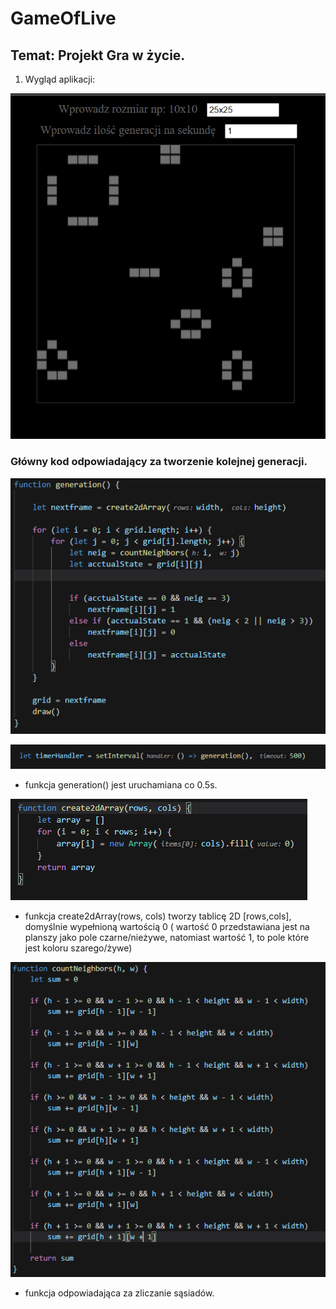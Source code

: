 # GameOfLive

## Temat: Projekt Gra w życie.

1. Wygląd aplikacji: 

![alt text](./img/main.png)

### Główny kod odpowiadający za tworzenie kolejnej generacji.

![alt text](./img/gen_code.png)


![alt text](./img/generowanie_klatek.png)

* funkcja generation() jest uruchamiana co 0.5s. 


![alt text](./img/gen_array.png)

* funkcja create2dArray(rows, cols) tworzy tablicę 2D [rows,cols], domyślnie wypełnioną wartością 0 ( wartość 0 przedstawiana jest na planszy jako pole czarne/nieżywe, natomiast wartość 1, to pole które jest koloru szarego/żywe)

![alt text](./img/neib.png)

* funkcja odpowiadająca za zliczanie sąsiadów.